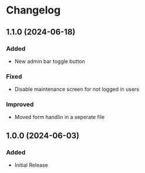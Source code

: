 # Changelog

## 1.1.0 (2024-06-18)

### Added

- New admin bar toggle button

### Fixed

- Disable maintenance screen for not logged in users

### Improved

- Moved form handlin in a seperate file

## 1.0.0 (2024-06-03)

### Added

- Initial Release
